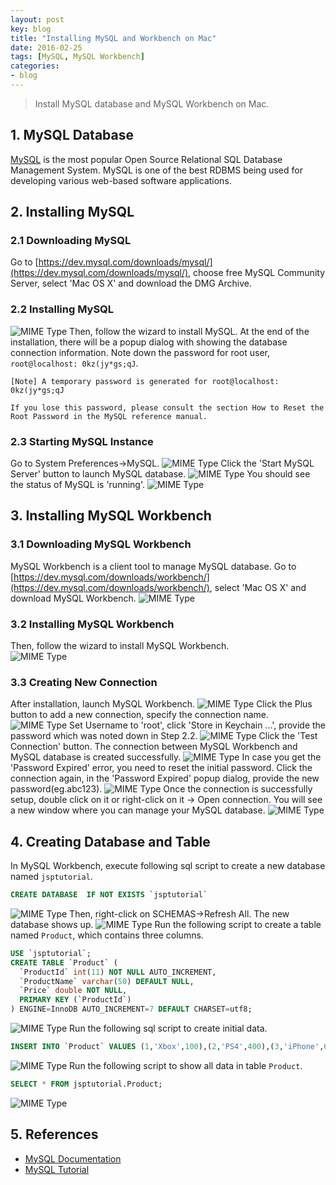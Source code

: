 ```yaml
---
layout: post
key: blog
title: "Installing MySQL and Workbench on Mac"
date: 2016-02-25
tags: [MySQL, MySQL Workbench]
categories:
- blog
---
```


> Install MySQL database and MySQL Workbench on Mac.

## 1. MySQL Database
[MySQL](https://www.mysql.com/) is the most popular Open Source Relational SQL Database Management System. MySQL is one of the best RDBMS being used for developing various web-based software applications.
## 2. Installing MySQL
### 2.1 Downloading MySQL
Go to [https://dev.mysql.com/downloads/mysql/](https://dev.mysql.com/downloads/mysql/), choose free MySQL Community Server,  select 'Mac OS X' and download the DMG Archive.
### 2.2 Installing MySQL
![MIME Type](/public/pics/2016-02-25/downloadmysql.png)
Then, follow the wizard to install MySQL. At the end of the installation, there will be a popup dialog with showing the database connection information. Note down the password for root user, `root@localhost: 0kz(jy*gs;qJ`.
```
[Note] A temporary password is generated for root@localhost: 0kz(jy*gs;qJ

If you lose this password, please consult the section How to Reset the Root Password in the MySQL reference manual.
```
### 2.3 Starting MySQL Instance
Go to System Preferences->MySQL.
![MIME Type](/public/pics/2016-02-25/mysqlservice.png)
Click the 'Start MySQL Server' button to launch MySQL database.
![MIME Type](/public/pics/2016-02-25/mysqlstart.png)
You should see the status of MySQL is 'running'.
![MIME Type](/public/pics/2016-02-25/mysqlrunning.png)

## 3. Installing MySQL Workbench
### 3.1 Downloading MySQL Workbench
MySQL Workbench is a client tool to manage MySQL database. Go to [https://dev.mysql.com/downloads/workbench/](https://dev.mysql.com/downloads/workbench/), select 'Mac OS X' and download MySQL Workbench.
![MIME Type](/public/pics/2016-02-25/downloadworkbench.png)
### 3.2 Installing MySQL Workbench
Then, follow the wizard to install MySQL Workbench.  
![MIME Type](/public/pics/2016-02-25/installworkbench.png)
### 3.3 Creating New Connection
After installation, launch MySQL Workbench.
![MIME Type](/public/pics/2016-02-25/mysqlworkbench.png)
Click the Plus button to add a new connection, specify the connection name.
![MIME Type](/public/pics/2016-02-25/addnewconnection.png)
Set Username to 'root', click 'Store in Keychain ...', provide the password which was noted down in Step 2.2.
![MIME Type](/public/pics/2016-02-25/password.png)
Click the 'Test Connection' button. The connection between MySQL Workbench and MySQL database is created successfully.
![MIME Type](/public/pics/2016-02-25/testconnection.png)
In case you get the 'Password Expired' error, you need to reset the initial password. Click the connection again, in the 'Password Expired' popup dialog, provide the new password(eg.abc123).
![MIME Type](/public/pics/2016-02-25/resetpassword.png)
Once the connection is successfully setup, double click on it or right-click on it -> Open connection. You will see a new window where you can manage your MySQL database.
![MIME Type](/public/pics/2016-02-25/workbenchconnected.png)

## 4. Creating Database and Table
In MySQL Workbench, execute following sql script to create a new database named `jsptutorial`.
```sql
CREATE DATABASE  IF NOT EXISTS `jsptutorial`
```
![MIME Type](/public/pics/2016-02-25/createdb.png)
Then, right-click on SCHEMAS->Refresh All. The new database shows up.
![MIME Type](/public/pics/2016-02-25/refreshdb.png)
Run the following script to create a table named `Product`, which contains three columns.
```sql
USE `jsptutorial`;
CREATE TABLE `Product` (
  `ProductId` int(11) NOT NULL AUTO_INCREMENT,
  `ProductName` varchar(50) DEFAULT NULL,
  `Price` double NOT NULL,
  PRIMARY KEY (`ProductId`)
) ENGINE=InnoDB AUTO_INCREMENT=7 DEFAULT CHARSET=utf8;
```
![MIME Type](/public/pics/2016-02-25/createtable.png)
Run the following sql script to create initial data.
```sql
INSERT INTO `Product` VALUES (1,'Xbox',100),(2,'PS4',400),(3,'iPhone',699);
```
![MIME Type](/public/pics/2016-02-25/createdata.png)
Run the following script to show all data in table `Product`.
```sql
SELECT * FROM jsptutorial.Product;
```
![MIME Type](/public/pics/2016-02-25/showdata.png)

## 5. References
* [MySQL Documentation](https://dev.mysql.com/doc/refman/8.0/en/)
* [MySQL Tutorial](https://www.tutorialspoint.com/mysql/)
